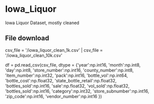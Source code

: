 # Iowa_Liquor
Iowa Liquor Dataset, mostly cleaned

## File download
csv_file = '/iowa_liquor_clean_1k.csv' | csv_file = '/iowa_liquor_clean_10k.csv'

df = pd.read_csv(csv_file,
        dtype = {'year':np.int16, 'month':np.int8, 'day':np.int8,
        'store_number':np.int16, 'county_number':np.int8, 'item_number':np.int32,
        'pack':np.int16, 'bottle_vol':np.int64, 'bottle_cost':np.float32,
        'state_bottle_retail':np.float32, 'bottles_sold':np.int16, 'sale':np.float32,
        'vol_sold':np.float32, 'bottles_sold':np.int16,
        'category':np.int32, 'store_subnumber':np.int16, 'zip_code':np.int16,
        'vendor_number':np.int16
        })

